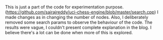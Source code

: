 This is just a part of the code for experimentation purpose. (https://github.com/sairajreddy/uci-chess-engine/blob/master/search.cpp)
I made changes as in changing the number of nodes. 
Also, I deliberately removed some search params to observe the behaviour of the code. 
The results were vague, I couldn't present complete explanation in the blog. 
I believe there's a lot can be done when more of this is explored.
